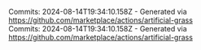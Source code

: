 Commits: 2024-08-14T19:34:10.158Z - Generated via https://github.com/marketplace/actions/artificial-grass
<br>
Commits: 2024-08-14T19:34:10.158Z - Generated via https://github.com/marketplace/actions/artificial-grass
<br>
